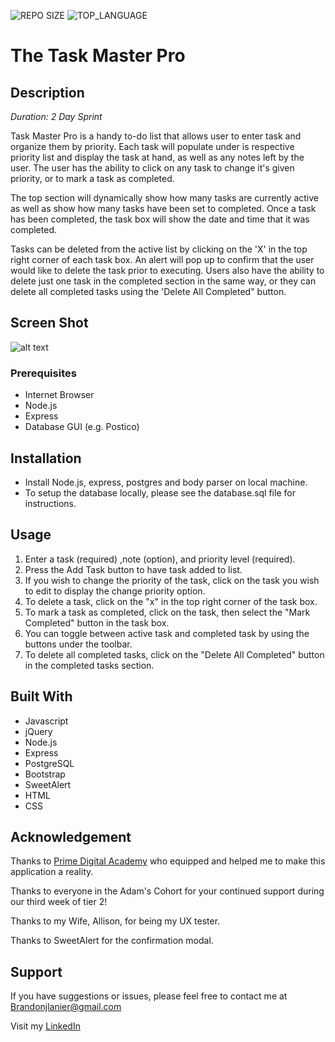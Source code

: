 ![REPO SIZE](https://img.shields.io/github/repo-size/brandon-lanier/weekend-sql-to-do-list.svg?style=flat-square)
![TOP_LANGUAGE](https://img.shields.io/github/languages/top/brandon-lanier/weekend-sql-to-do-list.svg?style=flat-square)
# The Task Master Pro

## Description

_Duration: 2 Day Sprint_

Task Master Pro is a handy to-do list that allows user to enter task and organize them by priority.  Each task will populate under is respective priority list and display the task at hand, as well as any notes left by the user.  The user has the ability to click on any task to change it's given priority, or to mark a task as completed.  

The top section will dynamically show how many tasks are currently active as well as show how many tasks have been set to completed.  Once a task has been completed, the task box will show the date and time that it was completed.

Tasks can be deleted from the active list by clicking on the 'X' in the top right corner of each task box.  An alert will pop up to confirm that the user would like to delete the task prior to executing.  Users also have the ability to delete just one task in the completed section in the same way, or they can delete all completed tasks using the 'Delete All Completed" button.
## Screen Shot

![alt text](https://github.com/Brandon-Lanier/weekend-sql-to-do-list/blob/master/server/public/screen-recording.gif?raw=true)
### Prerequisites

- Internet Browser
- Node.js
- Express
- Database GUI (e.g. Postico)

## Installation

- Install Node.js, express, postgres and body parser on local machine.
- To setup the database locally, please see the database.sql file for instructions.

## Usage

1. Enter a task (required) ,note (option), and priority level (required).
2. Press the Add Task button to have task added to list.
3. If you wish to change the priority of the task, click on the task you wish to edit to display the change priority option.
4. To delete a task, click on the "x" in the top right corner of the task box.
5. To mark a task as completed, click on the task, then select the "Mark Completed" button in the task box.
6. You can toggle between active task and completed task by using the buttons under the toolbar.
7. To delete all completed tasks, click on the "Delete All Completed" button in the completed tasks section.

## Built With

- Javascript
- jQuery
- Node.js
- Express
- PostgreSQL
- Bootstrap
- SweetAlert
- HTML
- CSS
## Acknowledgement
Thanks to [Prime Digital Academy](www.primeacademy.io) who equipped and helped me to make this application a reality. 

Thanks to everyone in the Adam's Cohort for your continued support during our third week of tier 2!

Thanks to my Wife, Allison, for being my UX tester.

Thanks to SweetAlert for the confirmation modal.

## Support
If you have suggestions or issues, please feel free to contact me at [Brandonjlanier@gmail.com](mailto:brandonjlanier@gmail.com)

Visit my [LinkedIn](https://www.linkedin.com/in/brandon-lanier-b5678b26/)

